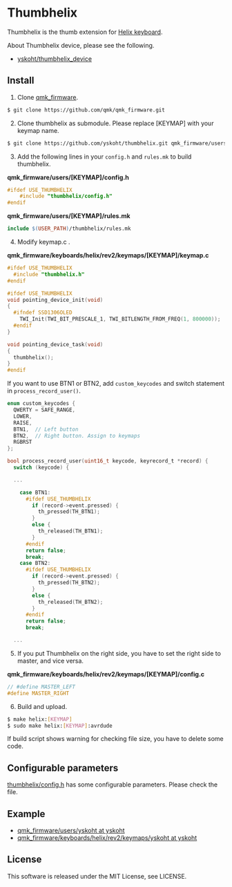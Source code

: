 
# Thumbhelix

Thumbhelix is the thumb extension for [Helix keyboard](https://github.com/qmk/qmk_firmware/tree/master/keyboards/helix).

About Thumbhelix device, please see the following.

- [yskoht/thumbhelix\_device](https://github.com/yskoht/thumbhelix_device)


## Install

1. Clone [qmk\_firmware](https://github.com/qmk/qmk_firmware).

```bash
$ git clone https://github.com/qmk/qmk_firmware.git
```

2. Clone thumbhelix as submodule. Please replace [KEYMAP] with your keymap name.

```bash
$ git clone https://github.com/yskoht/thumbhelix.git qmk_firmware/users/[KEYMAP]/thumbhelix
```

3.  Add the following lines in your `config.h` and `rules.mk` to build thumbhelix.

**qmk_firmware/users/[KEYMAP]/config.h**

```c
#ifdef USE_THUMBHELIX
    #include "thumbhelix/config.h"
#endif
```

**qmk_firmware/users/[KEYMAP]/rules.mk**

```makefile
include $(USER_PATH)/thumbhelix/rules.mk
```

4.  Modify keymap.c .

**qmk_firmware/keyboards/helix/rev2/keymaps/[KEYMAP]/keymap.c**

```c
#ifdef USE_THUMBHELIX
  #include "thumbhelix.h"
#endif

#ifdef USE_THUMBHELIX
void pointing_device_init(void)
{
  #ifndef SSD1306OLED
    TWI_Init(TWI_BIT_PRESCALE_1, TWI_BITLENGTH_FROM_FREQ(1, 800000));
  #endif
}

void pointing_device_task(void)
{
  thumbhelix();
}
#endif
```

If you want to use BTN1 or BTN2, add `custom_keycodes` and switch statement in `process_record_user()`.

```c
enum custom_keycodes {
  QWERTY = SAFE_RANGE,
  LOWER,
  RAISE,
  BTN1,  // Left button
  BTN2,  // Right button. Assign to keymaps
  RGBRST
};

bool process_record_user(uint16_t keycode, keyrecord_t *record) {
  switch (keycode) {

  ...

    case BTN1:
      #ifdef USE_THUMBHELIX
        if (record->event.pressed) {
          th_pressed(TH_BTN1);
        }
        else {
          th_released(TH_BTN1);
        }
      #endif
      return false;
      break;
    case BTN2:
      #ifdef USE_THUMBHELIX
        if (record->event.pressed) {
          th_pressed(TH_BTN2);
        }
        else {
          th_released(TH_BTN2);
        }
      #endif
      return false;
      break;

  ...
```

5.  If you put Thumbhelix on the right side, you have to set the right side to master, and vice versa.

**qmk_firmware/keyboards/helix/rev2/keymaps/[KEYMAP]/config.c**

```c
// #define MASTER_LEFT
#define MASTER_RIGHT
```

6. Build and upload.

```bash
$ make helix:[KEYMAP]
$ sudo make helix:[KEYMAP]:avrdude
```

If build script shows warning for checking file size, you have to delete some code.


## Configurable parameters

[thumbhelix/config\.h](https://github.com/yskoht/thumbhelix/blob/master/config.h) has some configurable parameters. Please check the file.


## Example

- [qmk\_firmware/users/yskoht at yskoht](https://github.com/yskoht/qmk_firmware/tree/yskoht/users/yskoht)
- [qmk\_firmware/keyboards/helix/rev2/keymaps/yskoht at yskoht](https://github.com/yskoht/qmk_firmware/tree/yskoht/keyboards/helix/rev2/keymaps/yskoht)


## License

This software is released under the MIT License, see LICENSE.

